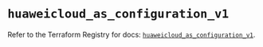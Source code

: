 # `huaweicloud_as_configuration_v1`

Refer to the Terraform Registry for docs: [`huaweicloud_as_configuration_v1`](https://registry.terraform.io/providers/huaweicloud/huaweicloud/1.71.1/docs/resources/as_configuration_v1).
